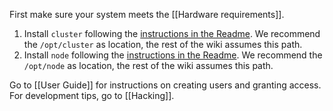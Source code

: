 First make sure your system meets the [[Hardware requirements]].

1. Install `cluster` following the [instructions in the Readme](https://github.com/liquidinvestigations/cluster#readme). We recommend the `/opt/cluster` as location, the rest of the wiki assumes this path.
2. Install `node` following the [instructions in the Readme](https://github.com/liquidinvestigations/node#readme). We recommend the `/opt/node` as location, the rest of the wiki assumes this path.

Go to [[User Guide]] for instructions on creating users and granting access. For development tips, go to [[Hacking]].
